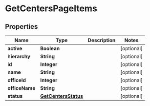 

# GetCentersPageItems


## Properties

| Name | Type | Description | Notes |
|------------ | ------------- | ------------- | -------------|
|**active** | **Boolean** |  |  [optional] |
|**hierarchy** | **String** |  |  [optional] |
|**id** | **Integer** |  |  [optional] |
|**name** | **String** |  |  [optional] |
|**officeId** | **Integer** |  |  [optional] |
|**officeName** | **String** |  |  [optional] |
|**status** | [**GetCentersStatus**](GetCentersStatus.md) |  |  [optional] |




